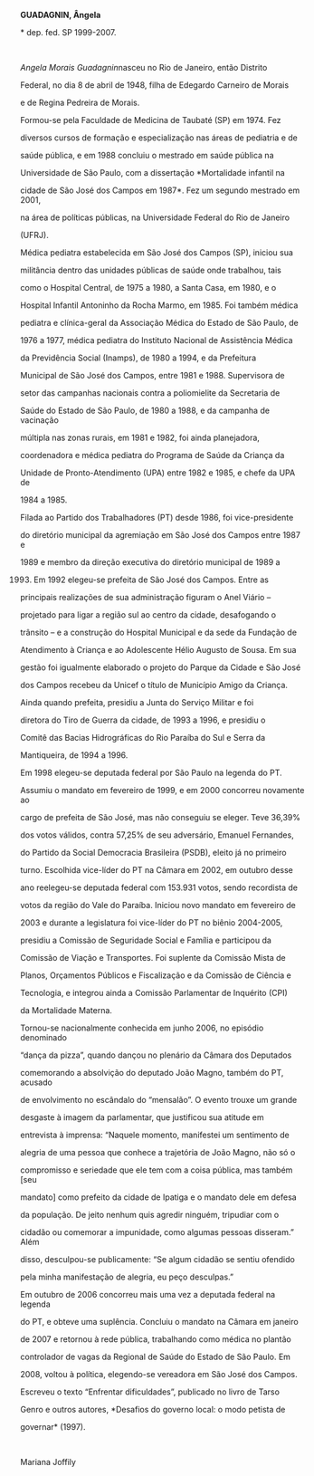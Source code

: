 **GUADAGNIN, Ângela**



\* dep. fed. SP 1999-2007.



 



*Angela Morais Guadagnin*nasceu no Rio de Janeiro, então Distrito

Federal, no dia 8 de abril de 1948, filha de Edegardo Carneiro de Morais

e de Regina Pedreira de Morais.



Formou-se pela Faculdade de Medicina de Taubaté (SP) em 1974. Fez

diversos cursos de formação e especialização nas áreas de pediatria e de

saúde pública, e em 1988 concluiu o mestrado em saúde pública na

Universidade de São Paulo, com a dissertação *Mortalidade infantil na

cidade de São José dos Campos em 1987*. Fez um segundo mestrado em 2001,

na área de políticas públicas, na Universidade Federal do Rio de Janeiro

(UFRJ).



Médica pediatra estabelecida em São José dos Campos (SP), iniciou sua

militância dentro das unidades públicas de saúde onde trabalhou, tais

como o Hospital Central, de 1975 a 1980, a Santa Casa, em 1980, e o

Hospital Infantil Antoninho da Rocha Marmo, em 1985. Foi também médica

pediatra e clínica-geral da Associação Médica do Estado de São Paulo, de

1976 a 1977, médica pediatra do Instituto Nacional de Assistência Médica

da Previdência Social (Inamps), de 1980 a 1994, e da Prefeitura

Municipal de São José dos Campos, entre 1981 e 1988. Supervisora de

setor das campanhas nacionais contra a poliomielite da Secretaria de

Saúde do Estado de São Paulo, de 1980 a 1988, e da campanha de vacinação

múltipla nas zonas rurais, em 1981 e 1982, foi ainda planejadora,

coordenadora e médica pediatra do Programa de Saúde da Criança da

Unidade de Pronto-Atendimento (UPA) entre 1982 e 1985, e chefe da UPA de

1984 a 1985.



Filada ao Partido dos Trabalhadores (PT) desde 1986, foi vice-presidente

do diretório municipal da agremiação em São José dos Campos entre 1987 e

1989 e membro da direção executiva do diretório municipal de 1989 a

1993. Em 1992 elegeu-se prefeita de São José dos Campos. Entre as

principais realizações de sua administração figuram o Anel Viário –

projetado para ligar a região sul ao centro da cidade, desafogando o

trânsito – e a construção do Hospital Municipal e da sede da Fundação de

Atendimento à Criança e ao Adolescente Hélio Augusto de Sousa. Em sua

gestão foi igualmente elaborado o projeto do Parque da Cidade e São José

dos Campos recebeu da Unicef o título de Município Amigo da Criança.

Ainda quando prefeita, presidiu a Junta do Serviço Militar e foi

diretora do Tiro de Guerra da cidade, de 1993 a 1996, e presidiu o

Comitê das Bacias Hidrográficas do Rio Paraíba do Sul e Serra da

Mantiqueira, de 1994 a 1996.



Em 1998 elegeu-se deputada federal por São Paulo na legenda do PT.

Assumiu o mandato em fevereiro de 1999, e em 2000 concorreu novamente ao

cargo de prefeita de São José, mas não conseguiu se eleger. Teve 36,39%

dos votos válidos, contra 57,25% de seu adversário, Emanuel Fernandes,

do Partido da Social Democracia Brasileira (PSDB), eleito já no primeiro

turno. Escolhida vice-líder do PT na Câmara em 2002, em outubro desse

ano reelegeu-se deputada federal com 153.931 votos, sendo recordista de

votos da região do Vale do Paraíba. Iniciou novo mandato em fevereiro de

2003 e durante a legislatura foi vice-líder do PT no biênio 2004-2005,

presidiu a Comissão de Seguridade Social e Família e participou da

Comissão de Viação e Transportes. Foi suplente da Comissão Mista de

Planos, Orçamentos Públicos e Fiscalização e da Comissão de Ciência e

Tecnologia, e integrou ainda a Comissão Parlamentar de Inquérito (CPI)

da Mortalidade Materna.



Tornou-se nacionalmente conhecida em junho 2006, no episódio denominado

“dança da pizza”, quando dançou no plenário da Câmara dos Deputados

comemorando a absolvição do deputado João Magno, também do PT, acusado

de envolvimento no escândalo do “mensalão”. O evento trouxe um grande

desgaste à imagem da parlamentar, que justificou sua atitude em

entrevista à imprensa: “Naquele momento, manifestei um sentimento de

alegria de uma pessoa que conhece a trajetória de João Magno, não só o

compromisso e seriedade que ele tem com a coisa pública, mas também [seu

mandato] como prefeito da cidade de Ipatiga e o mandato dele em defesa

da população. De jeito nenhum quis agredir ninguém, tripudiar com o

cidadão ou comemorar a impunidade, como algumas pessoas disseram.” Além

disso, desculpou-se publicamente: “Se algum cidadão se sentiu ofendido

pela minha manifestação de alegria, eu peço desculpas.”



Em outubro de 2006 concorreu mais uma vez a deputada federal na legenda

do PT, e obteve uma suplência. Concluiu o mandato na Câmara em janeiro

de 2007 e retornou à rede pública, trabalhando como médica no plantão

controlador de vagas da Regional de Saúde do Estado de São Paulo. Em

2008, voltou à política, elegendo-se vereadora em São José dos Campos.



Escreveu o texto “Enfrentar dificuldades”, publicado no livro de Tarso

Genro e outros autores, *Desafios do governo local: o modo petista de

governar* (1997).



 



Mariana Joffily



 



